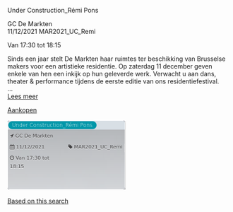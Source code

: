 Under Construction\_Rémi Pons

GC De Markten  
11/12/2021 MAR2021\_UC\_Remi  

Van 17:30 tot 18:15

  

  

Sinds een jaar stelt De Markten haar ruimtes ter beschikking van Brusselse makers voor een artistieke residentie. Op zaterdag 11 december geven enkele van hen een inkijk op hun geleverde werk. Verwacht u aan dans, theater & performance tijdens de eerste editie van ons residentiefestival.  
...  
[Lees meer](https://tickets.vgc.be/activity/subscribe/MAR2021_UC_Remi)

[Aankopen](https://tickets.vgc.be/ticketingActivity/subscribe/MAR2021_UC_Remi)

![](69811.png)

[Based on this search](https://tickets.vgc.be/activity/index?&vrijeplaatsen=1&Age%5B%5D=3%2C5&entity=244)